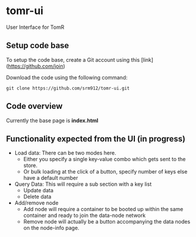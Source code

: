 # tomr-ui
User Interface for TomR

## Setup code base
To setup the code base, create a Git account using this [link] (https://github.com/join)

Download the code using the following command:
```
git clone https://github.com/srm912/tomr-ui.git
```

## Code overview
Currently the base page is __index.html__

## Functionality expected from the UI (in progress)
* Load data:
 There can be two modes here.
  * Either you specify a single key-value combo which gets sent to the store.
  * Or bulk loading at the click of a button, specify number of keys else have a default number
* Query Data: This will require a sub section with a key list
  * Update data
  * Delete data
* Add/remove node
  * Add node will require a container to be booted up within the same container and ready to join the data-node network
  * Remove node will actually be a button accompanying the data nodes on the node-info page.
